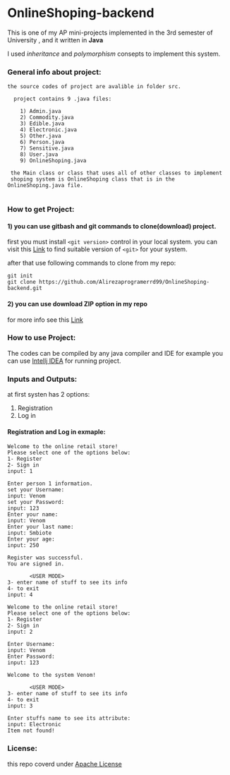 # OnlineShoping-backend
This is one of my AP mini-projects implemented in the 3rd semester of University
, and it written in __Java__

I used _inheritance_ and _polymorphism_ consepts to implement this system.

### General info about project:

```
the source codes of project are avalible in folder src.

  project contains 9 .java files:
  
    1) Admin.java
    2) Commodity.java
    3) Edible.java
    4) Electronic.java
    5) Other.java
    6) Person.java
    7) Sensitive.java
    8) User.java
    9) OnlineShoping.java
    
 the Main class or class that uses all of other classes to implement 
 shoping system is OnlineShoping class that is in the OnlineShoping.java file.
  
```
### How to get Project:
  #### 1) you can use gitbash and git commands to clone(download) project.
   first you must install `<git version>` control in your local system.
   you can visit this [Link](https://git-scm.com/) to find suitable version of `<git>` for your system. 
   
   after that use following commands to clone from my repo:
   ```
   git init
   git clone https://github.com/Alirezaprogramerrd99/OnlineShoping-backend.git
   
   ```
   #### 2) you can use download ZIP option in my repo
   for more info see this [Link](https://www.instructables.com/Downloading-Code-From-GitHub/)
   
### How to use Project:
  The codes can be compiled by any java compiler and IDE
  for example you can use [Intellj IDEA](https://www.jetbrains.com/idea/) for running project.
  
### Inputs and Outputs:
at first systen has 2 options:
1) Registration
2) Log in 
#### Registration and Log in exmaple:
```
Welcome to the online retail store!
Please select one of the options below:
1- Register
2- Sign in
input: 1

Enter person 1 information.
set your Username:
input: Venom
set your Password:
input: 123
Enter your name:
input: Venom
Enter your last name:
input: Smbiote
Enter your age:
input: 250

Register was successful.
You are signed in.

       <USER MODE>  
3- enter name of stuff to see its info
4- to exit
input: 4

Welcome to the online retail store!
Please select one of the options below:
1- Register
2- Sign in
input: 2

Enter Username:
input: Venom
Enter Password:
input: 123

Welcome to the system Venom!

       <USER MODE>  
3- enter name of stuff to see its info
4- to exit
input: 3

Enter stuffs name to see its attribute:
input: Electronic
Item not found!

```

### License:
this repo coverd under  [Apache License](https://github.com/Alirezaprogramerrd99/OnlineShoping-backend/blob/main/LICENSE)

